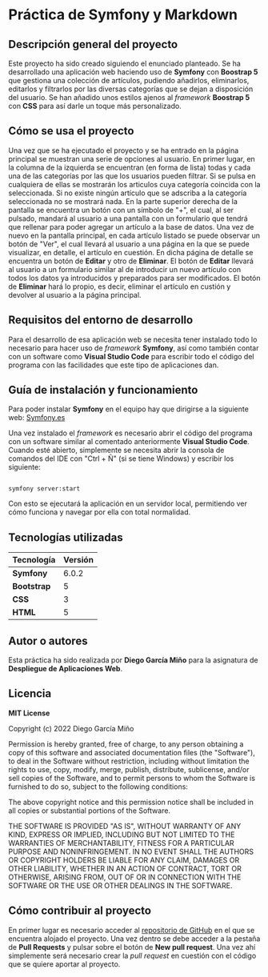# Práctica de Symfony y Markdown

## Descripción general del proyecto
Este proyecto ha sido creado siguiendo el enunciado planteado. Se ha desarrollado una aplicación web haciendo uso de **Symfony** con **Boostrap 5** que gestiona una colección de artículos, pudiendo añadirlos, eliminarlos, editarlos y filtrarlos por las diversas categorías que se dejan a disposición del usuario. Se han añadido unos estilos ajenos al _framework_ **Boostrap 5** con **CSS** para así darle un toque más personalizado.


## Cómo se usa el proyecto

Una vez que se ha ejecutado el proyecto y se ha entrado en la página principal se muestran una serie de opciones al usuario. En primer lugar, en la columna de la izquierda se encuentran (en forma de lista) todas y cada una de las categorías por las que los usuarios pueden filtrar. Si se pulsa en cualquiera de ellas se mostrarán los articulos cuya categoría coincida con la seleccionada. Si no existe ningún artículo que se adscriba a la categoría seleccionada no se mostrará nada. En la parte superior derecha de la pantalla se encuentra un botón con un símbolo de "+", el cual, al ser pulsado, mandará al usuario a una pantalla con un formulario que tendrá que rellenar para poder agregar un artículo a la base de datos. Una vez de nuevo en la pantalla principal, en cada artículo listado se puede observar un botón de "Ver", el cual llevará al usuario a una página en la que se puede visualizar, en detalle, el artículo en cuestión. En dicha página de detalle se encuentra un botón de **Editar** y otro de **Eliminar**. El botón de **Editar** llevará al usuario a un formulario similar al de introducir un nuevo artículo con todos los datos ya introducidos y preparados para ser modificados. El botón de **Eliminar** hará lo propio, es decir, eliminar el artículo en custión y devolver al usuario a la página principal.


## Requisitos del entorno de desarrollo

Para el desarrollo de esa aplicación web se necesita tener instalado todo lo necesario para hacer uso de _framework_ **Symfony**, así como también contar con un software como **Visual Studio Code** para escribir todo el código del programa con las facilidades que este tipo de aplicaciones dan.


## Guía de instalación y funcionamiento

Para poder instalar **Symfony** en el equipo hay que dirigirse a la siguiente web:
[Symfony.es](https://symfony.es/pagina/descargar/)  

Una vez instalado el _framework_ es necesario abrir el código del programa con un software similar al comentado anteriormente **Visual Studio Code**. Cuando esté abierto, simplemente se necesita abrir la consola de comandos del IDE con "Ctrl + Ñ" (si se tiene Windows) y escribir los siguiente:

~~~

symfony server:start

~~~

Con esto se ejecutará la aplicación en un servidor local, permitiendo ver cómo funciona y navegar por ella con total normalidad.


## Tecnologías utilizadas

|Tecnología|Versión|
|---------|---------|
|**Symfony**  |    6.0.2    |
|**Bootstrap**|    5    |
|  **CSS**    |    3   |
| **HTML**    |    5   |


## Autor o autores

Esta práctica ha sido realizada por **Diego García Miño** para la asignatura de **Despliegue de Aplicaciones Web**.


## Licencia

**MIT License**

Copyright (c) 2022 Diego García Miño

Permission is hereby granted, free of charge, to any person obtaining a copy
of this software and associated documentation files (the "Software"), to deal
in the Software without restriction, including without limitation the rights
to use, copy, modify, merge, publish, distribute, sublicense, and/or sell
copies of the Software, and to permit persons to whom the Software is
furnished to do so, subject to the following conditions:

The above copyright notice and this permission notice shall be included in all
copies or substantial portions of the Software.

THE SOFTWARE IS PROVIDED "AS IS", WITHOUT WARRANTY OF ANY KIND, EXPRESS OR
IMPLIED, INCLUDING BUT NOT LIMITED TO THE WARRANTIES OF MERCHANTABILITY,
FITNESS FOR A PARTICULAR PURPOSE AND NONINFRINGEMENT. IN NO EVENT SHALL THE
AUTHORS OR COPYRIGHT HOLDERS BE LIABLE FOR ANY CLAIM, DAMAGES OR OTHER
LIABILITY, WHETHER IN AN ACTION OF CONTRACT, TORT OR OTHERWISE, ARISING FROM,
OUT OF OR IN CONNECTION WITH THE SOFTWARE OR THE USE OR OTHER DEALINGS IN THE
SOFTWARE.

## Cómo contribuir al proyecto

En primer lugar es necesario acceder al [repositorio de GitHub](https://github.com/diegogmino/P4DAWGarciaDiego) en el que se encuentra alojado el proyecto. Una vez dentro se debe acceder a la pestaña de **Pull Requests** y pulsar sobre el botón de **New pull request**. Una vez ahí simplemente será necesario crear la _pull request_ en cuestión con el código que se quiere aportar al proyecto.